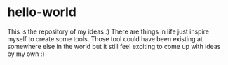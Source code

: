# hello-world
This is the repository of my ideas :)
There are things in life just inspire myself to create some tools. Those tool could have been existing at somewhere else in the world but it still feel exciting to come up with ideas by my own :)
